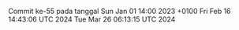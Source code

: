 Commit ke-55 pada tanggal Sun Jan 01 14:00 2023 +0100
Fri Feb 16 14:43:06 UTC 2024
Tue Mar 26 06:13:15 UTC 2024
